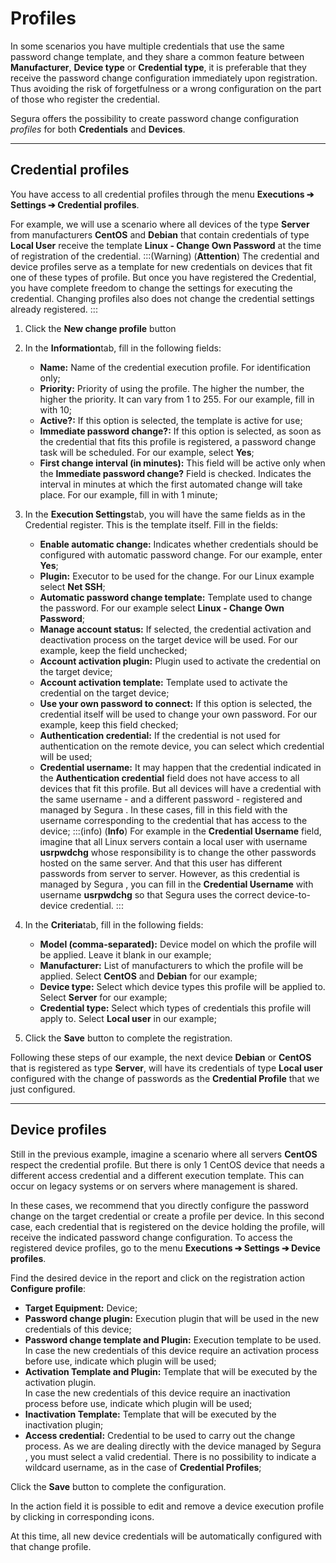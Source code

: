 # Profiles

In some scenarios you have multiple credentials that use the same password change template, and they share a common feature between **Manufacturer**, **Device type** or **Credential type**, it is preferable that they receive the password change configuration immediately upon registration. Thus avoiding the risk of forgetfulness or a wrong configuration on the part of those who register the credential.

Segura offers the possibility to create password change configuration *profiles* for both **Credentials** and **Devices**.

---

## **Credential profiles**

You have access to all credential profiles through the menu **Executions ➔ Settings ➔ Credential profiles**.

For example, we will use a scenario where all devices of the type **Server** from manufacturers **CentOS** and **Debian** that contain credentials of type **Local User** receive the template **Linux \- Change Own Password** at the time of registration of the credential.
:::(Warning) (**Attention**)
The credential and device profiles serve as a template for new credentials on devices that fit one of these types of profile. But once you have registered the Credential, you have complete freedom to change the settings for executing the credential. Changing profiles also does not change the credential settings already registered. 
:::

1. Click the **New change profile** button  
2. In the **Information**tab, fill in the following fields:  
   * **Name:** Name of the credential execution profile. For identification only;  
   * **Priority:** Priority of using the profile. The higher the number, the higher the priority. It can vary from 1 to 255\. For our example, fill in with 10;  
   * **Active?:** If this option is selected, the template is active for use;  
   * **Immediate password change?:** If this option is selected, as soon as the credential that fits this profile is registered, a password change task will be scheduled. For our example, select **Yes**;  
   * **First change interval (in minutes):** This field will be active only when the **Immediate password change?** Field is checked. Indicates the interval in minutes at which the first automated change will take place. For our example, fill in with 1 minute;  
3. In the **Execution Settings**tab, you will have the same fields as in the Credential register. This is the template itself. Fill in the fields:  
   * **Enable automatic change:** Indicates whether credentials should be configured with automatic password change. For our example, enter **Yes**;  
   * **Plugin:** Executor to be used for the change. For our Linux example select **Net SSH**;  
   * **Automatic password change template:** Template used to change the password. For our example select **Linux \- Change Own Password**;  
   * **Manage account status:** If selected, the credential activation and deactivation process on the target device will be used. For our example, keep the field unchecked;  
   * **Account activation plugin:** Plugin used to activate the credential on the target device;  
   * **Account activation template:** Template used to activate the credential on the target device;  
   * **Use your own password to connect:** If this option is selected, the credential itself will be used to change your own password. For our example, keep this field checked;  
   * **Authentication credential:** If the credential is not used for authentication on the remote device, you can select which credential will be used;  
   * **Credential username:** It may happen that the credential indicated in the **Authentication credential** field does not have access to all devices that fit this profile. But all devices will have a credential with the same username \- and a different password \- registered and managed by Segura . In these cases, fill in this field with the username corresponding to the credential that has access to the device;
:::(info) (**Info**)
For example in the **Credential Username** field, imagine that all Linux servers contain a local user with username **usrpwdchg** whose responsibility is to change the other passwords hosted on the same server. And that this user has different passwords from server to server.
However, as this credential is managed by Segura , you can fill in the **Credential Username** with username **usrpwdchg** so that Segura uses the correct device-to-device credential.
:::

4. In the **Criteria**tab, fill in the following fields:  
   * **Model (comma-separated):** Device model on which the profile will be applied. Leave it blank in our example;  
   * **Manufacturer:** List of manufacturers to which the profile will be applied. Select **CentOS** and **Debian** for our example;  
   * **Device type:** Select which device types this profile will be applied to. Select **Server** for our example;  
   * **Credential type:** Select which types of credentials this profile will apply to. Select **Local user** in our example;  
5. Click the **Save** button to complete the registration.

Following these steps of our example, the next device **Debian** or **CentOS** that is registered as type **Server**, will have its credentials of type **Local user** configured with the change of passwords as the **Credential Profile** that we just configured.

---

## **Device profiles**

Still in the previous example, imagine a scenario where all servers **CentOS** respect the credential profile. But there is only 1 CentOS device that needs a different access credential and a different execution template. This can occur on legacy systems or on servers where management is shared.

In these cases, we recommend that you directly configure the password change on the target credential or create a profile per device. In this second case, each credential that is registered on the device holding the profile, will receive the indicated password change configuration. To access the registered device profiles, go to the menu **Executions ➔ Settings ➔ Device profiles**.

Find the desired device in the report and click on the registration action **Configure profile**:

* **Target Equipment:** Device;  
* **Password change plugin:** Execution plugin that will be used in the new credentials of this device;  
* **Password change template and Plugin:** Execution template to be used.  
  In case the new credentials of this device require an activation process before use, indicate which plugin will be used;  
* **Activation Template and Plugin:** Template that will be executed by the activation plugin.  
  In case the new credentials of this device require an inactivation process before use, indicate which plugin will be used;  
* **Inactivation Template:** Template that will be executed by the inactivation plugin;  
* **Access credential:** Credential to be used to carry out the change process. As we are dealing directly with the device managed by Segura , you must select a valid credential. There is no possibility to indicate a wildcard username, as in the case of **Credential Profiles**;

Click the **Save** button to complete the configuration.

In the action field it is possible to edit and remove a device execution profile by clicking in corresponding icons.

At this time, all new device credentials will be automatically configured with that change profile.

